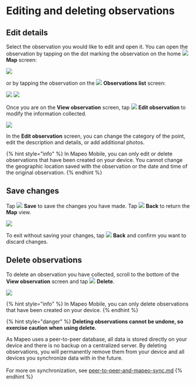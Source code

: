 # Editing and deleting observations

## Edit details

Select the observation you would like to edit and open it. You can open the observation by tapping on the dot marking the observation on the home ![](../../.gitbook/assets/app-icons\_Map\_view.png) **Map** screen:

![](../../.gitbook/assets/Homescreen-tap\_observation\_dot.jpg)

or by tapping the observation on the ![](<../../.gitbook/assets/app icons\_observation-list\_35px.png>) **Observations list** screen:

![](../../.gitbook/assets/Homescreen-Observations\_list\_button.jpg)  ![](../../.gitbook/assets/Mm\_Observations\_list\_screen-select\_obs.jpg)

Once you are on the **View observation** screen, tap ![](../../.gitbook/assets/app\_icons\_edit\_35px.png) **Edit observation** to modify the information collected.&#x20;

![](../../.gitbook/assets/Edit\_observation\_button.jpg)

In the **Edit observation** screen, you can change the category of the point, edit the description and details, or add additional photos.&#x20;

{% hint style="info" %}
In Mapeo Mobile, you can only edit or delete observations that have been created on your device. You cannot change the geographic location saved with the observation or the date and time of the original observation.
{% endhint %}

&#x20;

## Save changes

Tap ![](../../.gitbook/assets/app\_icons\_save\_35px.png) **Save** to save the changes you have made. Tap ![](../../.gitbook/assets/app\_icons\_back\_arrow.png) **Back** to return the **Map** view.

<mark style="background-color:orange;"></mark>![](../../.gitbook/assets/Mm\_Save\_observation.jpg)<mark style="background-color:orange;"></mark>

To exit without saving your changes, tap  ![](../../.gitbook/assets/app\_icons\_back\_arrow.png) **Back** and confirm you want to discard changes.

## Delete observations

To delete an observation you have collected, scroll to the bottom of the  **View observation** screen and tap ![](../../.gitbook/assets/app\_icons\_Delete-trash.png) **Delete**.&#x20;

![](../../.gitbook/assets/Delete\_button.jpg)

{% hint style="info" %}
In Mapeo Mobile, you can only delete observations that have been created on your device.
{% endhint %}

{% hint style="danger" %}
**Deleting observations cannot be undone, so exercise caution when using delete.**

As Mapeo uses a peer-to-peer database, all data is stored directly on your device and there is no backup on a centralized server. By deleting observations, you will permanently remove them from your device and all devices you synchronize data with in the future.\
\
For more on synchronization, see [peer-to-peer-and-mapeo-sync.md](../../introduction/about-mapeo/peer-to-peer-and-mapeo-sync.md "mention")
{% endhint %}

